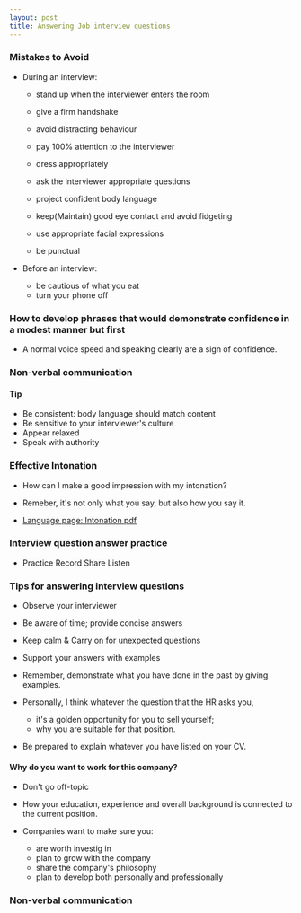 ```yaml
---
layout: post
title: Answering Job interview questions
---
```


### Mistakes to Avoid

- During an interview:
  - stand up when the interviewer enters the room
  - give a firm handshake
  - avoid distracting behaviour
  - pay 100% attention to the interviewer

  - dress appropriately
  - ask the interviewer appropriate questions
  - project confident body language

  - keep(Maintain) good eye contact and avoid fidgeting
  - use appropriate facial expressions
  - be punctual

- Before an interview:
  - be cautious of what you eat
  - turn your phone off

### How to develop phrases that would demonstrate confidence in a modest manner but first
- A normal voice speed and speaking clearly are a sign of confidence.

### Non-verbal communication

#### Tip
- Be consistent: body language should match content
- Be sensitive to your interviewer's culture
- Appear relaxed
- Speak with authority

### Effective Intonation
- How can I make a good impression with my intonation?
- Remeber, it's not only what you say, but also how you say it.

- [Language page: Intonation pdf](https://prod-edxapp.edx-cdn.org/assets/courseware/v1/f33ddc09403496e0d76745a18713645b/asset-v1:HKPolyUx+EWA1.2x+3T2017+type@asset+block/2.5_Language_page_-_Intonation.pdf)

### Interview question answer practice
- Practice Record Share Listen

### Tips for answering interview questions
- Observe your interviewer
- Be aware of time; provide concise answers
- Keep calm & Carry on for unexpected questions

- Support your answers with examples
- Remember, demonstrate what you have done in the past by giving examples.

- Personally, I think whatever the question that the HR asks you,
  - it's a golden opportunity for you to sell yourself;
  - why you are suitable for that position.

- Be prepared to explain whatever you have listed on your CV.

#### Why do you want to work for this company?
- Don't go off-topic
- How your education, experience and overall background is connected to the current position.

- Companies want to make sure you:
  - are worth investig in
  - plan to grow with the company
  - share the company's philosophy
  - plan to develop both personally and professionally

### Non-verbal communication

